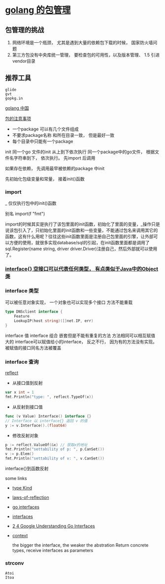 # [golang 的包管理](http://www.infoq.com/cn/articles/golang-package-management)

## 包管理的挑战

1. 网络环境是一个瓶颈， 尤其是遇到大量的依赖包下载的时候， 国家防火墙问题
2. 第三方包没有中央库统一管理， 要检查包的可用性，以及版本管理、 1.5 引进vendor目录

## 推荐工具

    glide
    gvt
    gopkg.in

[golang 中国](https://golangtc.com/members/city/%E4%B8%8A%E6%B5%B7?p=2)

[包的注意事项](http://www.cnblogs.com/dajianshi/p/3596492.html)

- 一个package 可以有几个文件组成
- 不要求package名称 和所在目录一致， 但是最好一致
- 每个目录中只能有一个package

init 同一个go 文件的init 从上到下依次执行
同一个package中的go文件， 根据文件名字符串到下， 依次执行。
先import 后调用

如果存在依赖， 先调用最早被依赖的package 中init 

先初始化包级变量和常量， 接着init()函数

### import

_  仅仅执行包中的init()函数

别名 import(f "fmt")

import的时候其实是执行了该包里面的init函数，初始化了里面的变量，_操作只是说该包引入了，只初始化里面的init函数和一些变量，不能通过包名来调用其它的函数，这有什么用呢？往往这些init函数里面是注册自己包里面的引擎，让外部可以方便的使用，就很多实现database/sql的引起，在init函数里面都是调用了sql.Register(name string, driver driver.Driver)注册自己，然后外部就可以使用了。

### [interface{} 空接口可以代表任何类型， 有点类似于Java中的Object类](http://blog.csdn.net/chuangrain/article/details/9358737)

### interface 类型

   可以被任意对象实现， 一个对象也可以实现多个接口
   方法不能重载

``` go
type DNSclient interface {
    Feature
    LookupIP(host string)([]net.IP, err)
}
```

interface 值
interface 组合
    嵌套但是不能有重复的方法
    方法相同可以相互赋值
    大的 interface可以赋值给小的interface， 反之不行， 因为有的方法没有实现。 被赋值的接口同名方法被覆盖

### interface 查询

[reflect](http://www.cnblogs.com/coder2012/p/4881854.html)

- 从接口值到反射

``` go
var x int = 1
fmt.Println("type: ", reflect.TypeOf(x))
```

- 从反射到接口值

``` go
func (v Value) Interface() interface {}
// Interface 以 interface{} 返回 v 的值
y := v.Interface().(float64)
```

- 修改反射对象

``` go
p := reflect.ValueOf(&x) // 获取x的地址
fmt.Println("settability of p: ", p.CanSet())
v := p.Elem()
fmt.Println("settability of v: ", v.CanSet())
```

interface{}到函数反射

some links

- [type Kind](https://golang.org/pkg/reflect/)
- [laws-of-reflection](https://blog.golang.org/laws-of-reflection)
- [go interfaces](https://www.airs.com/blog/archives/277)
- [interfaces](https://research.swtch.com/interfaces)
- [2 4 Google Understanding Go Interfaces](https://www.youtube.com/watch?v=F4wUrj6pmSI)
- [context](https://yq.aliyun.com/articles/69662)

    the bigger the interface, the weaker the abstration
    Return concrete types, receive interfaces as parameters

### strconv

    Atoi
    Itoa
